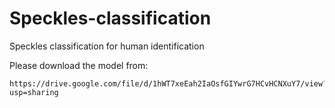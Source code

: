 # Speckles-classification
Speckles classification for human identification

Please download the model from:
```
https://drive.google.com/file/d/1hWT7xeEah2IaOsfGIYwrG7HCvHCNXuY7/view?usp=sharing
```
